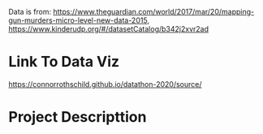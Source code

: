 Data is from: https://www.theguardian.com/world/2017/mar/20/mapping-gun-murders-micro-level-new-data-2015, https://www.kinderudp.org/#/datasetCatalog/b342j2xvr2ad

# Link To Data Viz
https://connorrothschild.github.io/datathon-2020/source/


# Project Descripttion


